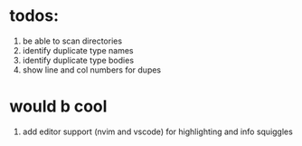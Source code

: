 # todos:

1. be able to scan directories
2. identify duplicate type names
3. identify duplicate type bodies
4. show line and col numbers for dupes


# would b cool

1. add editor support (nvim and vscode) for highlighting and info squiggles
